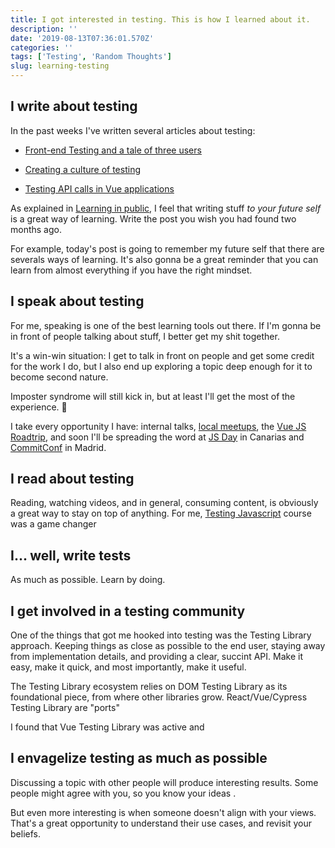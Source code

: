 ```yaml
---
title: I got interested in testing. This is how I learned about it.
description: ''
date: '2019-08-13T07:36:01.570Z'
categories: ''
tags: ['Testing', 'Random Thoughts']
slug: learning-testing
---
```


## I write about testing

In the past weeks I've written several articles about testing:

* [Front-end Testing and a tale of three users](https://afontcu.dev/frontend-testing-code-consumers/)

* [Creating a culture of testing](https://afontcu.dev/culture-of-testing/)

* [Testing API calls in Vue applications](https://afontcu.dev/testing-api-calls/)

As explained in [Learning in public](https://afontcu.dev/learning-in-public/), I feel that writing stuff _to your future self_ is a great way of learning. Write the post you wish you had found two months ago.

For example, today's post is going to remember my future self that there are severals ways of learning. It's also gonna be a great reminder that you can learn from almost everything if you have the right mindset.

## I speak about testing

For me, speaking is one of the best learning tools out there. If I'm gonna be in front of people talking about stuff, I better get my shit together.

It's a win-win situation: I get to talk in front on people and get some credit for the work I do, but I also end up exploring a topic deep enough for it to become second nature.

Imposter syndrome will still kick in, but at least I'll get the most of the experience. :shrug:

I take every opportunity I have: internal talks, [local meetups](https://www.eventbrite.com/e/edreamjs-frontend-dev-tech-talk-tickets-61779463037#tickets), the [Vue JS Roadtrip](http://vuejsroadtrip.com/barcelona), and soon I'll be spreading the word at [JS Day](https://jsdaycanarias.com/) in Canarias and [CommitConf](https://2019.commit-conf.com/) in Madrid.

## I read about testing

Reading, watching videos, and in general, consuming content, is obviously a great way to stay on top of anything. For me, [Testing Javascript](https://testingjavascript.com/) course was a game changer 

## I... well, write tests

As much as possible. Learn by doing.

## I get involved in a testing community

One of the things that got me hooked into testing was the Testing Library approach. Keeping things as close as possible to the end user, staying away from implementation details, and providing a clear, succint API. Make it easy, make it quick, and most importantly, make it useful.

The Testing Library ecosystem relies on DOM Testing Library as its foundational piece, from where other libraries grow. React/Vue/Cypress Testing Library are "ports"

I found that Vue Testing Library was active and 

## I envagelize testing as much as possible

Discussing a topic with other people will produce interesting results. Some people might agree with you, so you know your ideas .

But even more interesting is when someone doesn't align with your views. That's a great opportunity to understand their use cases, and revisit your beliefs.
